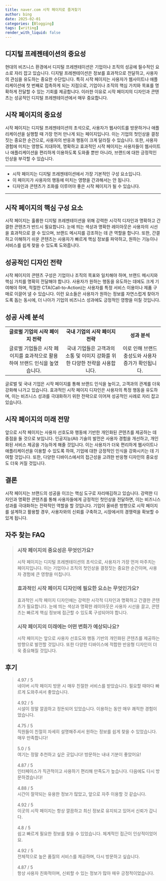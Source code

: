 ```yaml
---
title: naver.com 시작 페이지로 즐겨찾기
author: bing
date: 2025-02-01
categories: [Blogging]
tags: [writing]
render_with_liquid: false
---
```



<h2 id='디지털 프레젠테이션의 중요성'>디지털 프레젠테이션의 중요성</h2>

<p>현대의 비즈니스 환경에서 디지털 프레젠테이션은 기업이나 조직의 성공에 필수적인 요소로 자리 잡고 있습니다. 디지털 프레젠테이션은 정보를 효과적으로 전달하고, 사용자의 관심을 유도하는 중요한 수단입니다. 특히 시작 페이지는 사용자가 웹사이트나 애플리케이션에 첫 번째로 접촉하게 되는 지점으로, 기업이나 조직의 핵심 가치와 목표를 명확하게 전달할 수 있는 기회를 제공합니다. 이러한 이유로 시작 페이지의 디자인과 콘텐츠는 성공적인 디지털 프레젠테이션에서 매우 중요합니다.</p>

<h2 id='시작 페이지의 중요성'>시작 페이지의 중요성</h2>

<p>시작 페이지는 디지털 프레젠테이션의 초석으로, 사용자가 웹사이트를 방문하거나 애플리케이션을 실행할 때 가장 먼저 만나게 되는 페이지입니다. 이는 기업의 첫인상을 결정짓는 중요한 순간으로, 사용자의 반응과 행동이 크게 달라질 수 있습니다. 또한, 사용자 경험에 미치는 영향도 지대하여, 명확하고 효과적인 시작 페이지는 사용자들이 웹사이트나 애플리케이션을 편리하게 이용하도록 도와줄 뿐만 아니라, 브랜드에 대한 긍정적인 인상을 부각할 수 있습니다.</p>

<hr />

<ul>
    <li>시작 페이지는 디지털 프레젠테이션에서 가장 기본적인 구성 요소입니다.</li>
    <li>이 페이지가 사용자의 행동에 미치는 영향을 간과해서는 안 됩니다.</li>
    <li>디자인과 콘텐츠가 조화를 이루어야 좋은 시작 페이지가 될 수 있습니다.</li>
</ul>

<hr />

<h2 id='시작 페이지의 구성 요소'>시작 페이지의 핵심 구성 요소</h2>

<p>시작 페이지는 훌륭한 디지털 프레젠테이션을 위해 강력한 시각적 디자인과 명확하고 간결한 콘텐츠가 반드시 필요합니다. 눈에 띄는 색상과 명확한 레이아웃은 사용자의 시선을 효과적으로 끌 수 있으며, 브랜드 메시지를 강조하는 데 큰 역할을 합니다. 또한, 간결하고 이해하기 쉬운 콘텐츠는 사용자가 빠르게 핵심 정보를 파악하고, 원하는 기능이나 서비스를 쉽게 찾을 수 있도록 도와줍니다.</p>

<h2 id='성공적인 디자인 전략'>성공적인 디자인 전략</h2>

<p>시작 페이지의 콘텐츠 구성은 기업이나 조직의 목표와 일치해야 하며, 브랜드 메시지와 핵심 가치를 명확히 전달해야 합니다. 사용자가 원하는 행동을 유도하는 데에도 크게 기여해야 하며, 적절한 CTA(Call-to-Action)는 사용자를 특정 서비스 이용이나 제품 구매로 이끌어 낼 수 있습니다. 이런 요소들은 사용자가 원하는 정보를 자연스럽게 찾아가도록 돕는 동시에, 더 나아가 기업의 비즈니스 성과에도 긍정적인 영향을 미칠 것입니다.</p>

<h2 id='성공 사례 분석'>성공 사례 분석</h2>

<table>
    <tr>
        <td style="text-align: center; height: 17px;"><b>글로벌 기업의 시작 페이지 전략</b></td>
        <td style="text-align: center; height: 17px;"><b>국내 기업의 시작 페이지 전략</b></td>
        <td style="text-align: center; height: 17px;"><b>성과 분석</b></td>
    </tr>
    <tr>
        <td style="text-align: center; height: 17px;">글로벌 기업들은 시작 페이지를 효과적으로 활용하여 브랜드 인식을 높였습니다.</td>
        <td style="text-align: center; height: 17px;">국내 기업들은 고객과의 소통 및 이미지 강화를 위한 다양한 전략을 사용합니다.</td>
        <td style="text-align: center; height: 17px;">이로 인해 브랜드 충성도와 사용자 증가가 확인됩니다.</td>
    </tr>
</table>

<p>글로벌 및 국내 기업은 시작 페이지를 통해 브랜드 인식을 높이고, 고객과의 관계를 더욱 강화해 나가고 있습니다. 효과적인 시작 페이지 디자인은 사용자의 특정 행동을 유도하며, 이는 비즈니스 성과를 극대화하기 위한 전략으로 이어져 성공적인 사례로 자리 잡고 있습니다.</p>

<h2 id='시작 페이지의 미래 전망'>시작 페이지의 미래 전망</h2>

<p>앞으로 시작 페이지는 사용자 선호도와 행동에 기반한 개인화된 콘텐츠를 제공하는 데 중점을 둘 것으로 보입니다. 인공지능(AI) 기술의 발전은 사용자 경험을 개선하고, 개인화된 서비스 제공을 가능하게 해줄 것입니다. 이는 사용자가 더욱 편리하게 웹사이트나 애플리케이션을 이용할 수 있도록 하여, 기업에 대한 긍정적인 인식을 강화시키는 데 기여할 것입니다. 또한, 다양한 디바이스에서의 접근성을 고려한 반응형 디자인의 중요성도 더욱 커질 것입니다.</p>

<h2 id='결론'>결론</h2>

<p>시작 페이지는 브랜드의 성공을 이끄는 핵심 도구로 자리매김하고 있습니다. 강력한 디자인과 명확한 콘텐츠를 통해 사용자들에게 긍정적인 첫인상을 전달하면, 이는 비즈니스 성과를 극대화하는 전략적인 역할을 할 것입니다. 기업이 올바른 방향으로 시작 페이지를 설계하고 활용할 경우, 사용자와의 신뢰를 구축하고, 시장에서의 경쟁력을 확보할 수 있게 됩니다.</p>


<h2 id='자주_찾는_FAQ'>자주 찾는 FAQ</h2>
<div itemscope="" itemtype="https://schema.org/FAQPage">
<blockquote>
<div itemscope="" itemprop="mainEntity" itemtype="https://schema.org/Question">
<h3 itemprop="name">시작 페이지의 중요성은 무엇인가요?</h3>
<div itemscope="" itemprop="acceptedAnswer" itemtype="https://schema.org/Answer">
<span itemprop="text">
<p>시작 페이지는 디지털 프레젠테이션의 초석으로, 사용자가 가장 먼저 마주치는 페이지입니다. 이는 기업이나 조직의 첫인상을 결정짓는 중요한 순간이며, 사용자 경험에 큰 영향을 미칩니다.</p>
</span>
</div>
</div>
<div itemscope="" itemprop="mainEntity" itemtype="https://schema.org/Question">
<h3 itemprop="name">효과적인 시작 페이지 디자인에 필요한 요소는 무엇인가요?</h3>
<div itemscope="" itemprop="acceptedAnswer" itemtype="https://schema.org/Answer">
<span itemprop="text">
<p>효과적인 시작 페이지 디자인에는 강력한 시각적 디자인과 명확하고 간결한 콘텐츠가 필요합니다. 눈에 띄는 색상과 명확한 레이아웃은 사용자 시선을 끌고, 콘텐츠는 빠르게 핵심 정보에 접근할 수 있도록 구성되어야 합니다.</p>
</span>
</div>
</div>
<div itemscope="" itemprop="mainEntity" itemtype="https://schema.org/Question">
<h3 itemprop="name">시작 페이지의 미래에는 어떤 변화가 예상되나요?</h3>
<div itemscope="" itemprop="acceptedAnswer" itemtype="https://schema.org/Answer">
<span itemprop="text">
<p>시작 페이지는 앞으로 사용자 선호도와 행동 기반의 개인화된 콘텐츠를 제공하는 방향으로 발전할 것입니다. 또한 다양한 디바이스에 적합한 반응형 디자인이 더욱 중요해질 것입니다.</p>
</span>
</div>
</div>
</blockquote>
</div>
<h2 id='후기'>후기</h2>
<div itemscope itemtype="https://schema.org/Product">
  <blockquote>
  <div itemprop="review" itemscope itemtype="https://schema.org/Review">
      <div itemprop="reviewRating" itemscope itemtype="https://schema.org/Rating"> <span itemprop="ratingValue">4.97</span> / <span itemprop="bestRating">5</span> </div>
      <span itemprop="reviewBody">네이버 시작 페이지 방문 시 매우 친절한 서비스를 받았습니다. 필요할 때마다 빠르게 도와주셔서 좋았습니다.</span>
  </div>
  <br>
  <div itemprop="review" itemscope itemtype="https://schema.org/Review">
      <div itemprop="reviewRating" itemscope itemtype="https://schema.org/Rating"> <span itemprop="ratingValue">4.92</span> / <span itemprop="bestRating">5</span> </div>
      <span itemprop="reviewBody">시설이 정말 깔끔하고 정돈되어 있었습니다. 이용하는 동안 매우 쾌적한 경험이었습니다.</span>
  </div>
  <br>
  <div itemprop="review" itemscope itemtype="https://schema.org/Review">
      <div itemprop="reviewRating" itemscope itemtype="https://schema.org/Rating"> <span itemprop="ratingValue">4.75</span> / <span itemprop="bestRating">5</span> </div>
      <span itemprop="reviewBody">직원들이 친절히 자세히 설명해주셔서 원하는 정보를 쉽게 찾을 수 있었습니다. 매우 만족합니다!</span>
  </div>
  <br>
  <div itemprop="review" itemscope itemtype="https://schema.org/Review">
      <div itemprop="reviewRating" itemscope itemtype="https://schema.org/Rating"> <span itemprop="ratingValue">5.0</span> / <span itemprop="bestRating">5</span> </div>
      <span itemprop="reviewBody">여기는 정말 추천하고 싶은 곳입니다! 방문하는 내내 기분이 좋았어요!</span>
  </div>
  <br>
  <div itemprop="review" itemscope itemtype="https://schema.org/Review">
      <div itemprop="reviewRating" itemscope itemtype="https://schema.org/Rating"> <span itemprop="ratingValue">4.87</span> / <span itemprop="bestRating">5</span> </div>
      <span itemprop="reviewBody">인터페이스가 직관적이고 사용하기 편리해 만족도가 높습니다. 다음에도 다시 방문하겠습니다!</span>
  </div>
  <br>
  <div itemprop="review" itemscope itemtype="https://schema.org/Review">
      <div itemprop="reviewRating" itemscope itemtype="https://schema.org/Rating"> <span itemprop="ratingValue">4.88</span> / <span itemprop="bestRating">5</span> </div>
      <span itemprop="reviewBody">시간이 절약되는 유용한 정보가 많았고, 앞으로 자주 이용할 것 같습니다.</span>
  </div>
  <br>
  <div itemprop="review" itemscope itemtype="https://schema.org/Review">
      <div itemprop="reviewRating" itemscope itemtype="https://schema.org/Rating"> <span itemprop="ratingValue">4.92</span> / <span itemprop="bestRating">5</span> </div>
      <span itemprop="reviewBody">이곳의 시작 페이지는 항상 깔끔하고 최신 정보로 유지되고 있어서 신뢰가 갑니다.</span>
  </div>
  <br>
  <div itemprop="review" itemscope itemtype="https://schema.org/Review">
      <div itemprop="reviewRating" itemscope itemtype="https://schema.org/Rating"> <span itemprop="ratingValue">4.8</span> / <span itemprop="bestRating">5</span> </div>
      <span itemprop="reviewBody">쉽고 빠르게 필요한 정보를 찾을 수 있었습니다. 체계적인 접근이 인상적이었어요.</span>
  </div>
  <br>
  <div itemprop="review" itemscope itemtype="https://schema.org/Review">
      <div itemprop="reviewRating" itemscope itemtype="https://schema.org/Rating"> <span itemprop="ratingValue">4.92</span> / <span itemprop="bestRating">5</span> </div>
      <span itemprop="reviewBody">전체적으로 높은 품질의 서비스를 제공하며, 다시 방문하고 싶습니다.</span>
  </div>
  <br>
  <div itemprop="review" itemscope itemtype="https://schema.org/Review">
      <div itemprop="reviewRating" itemscope itemtype="https://schema.org/Rating"> <span itemprop="ratingValue">4.87</span> / <span itemprop="bestRating">5</span> </div>
      <span itemprop="reviewBody">항상 사용자 친화적이며, 신뢰할 수 있는 정보가 많아 매우 긍정적이었습니다.</span>
  </div>
  </blockquote>
</div>
